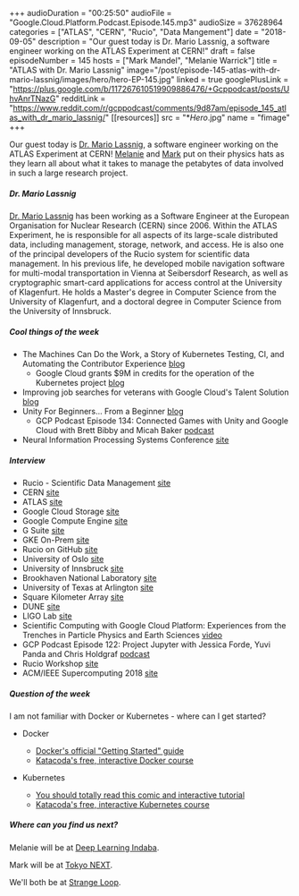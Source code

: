 +++
audioDuration = "00:25:50"
audioFile = "Google.Cloud.Platform.Podcast.Episode.145.mp3"
audioSize =  37628964
categories = ["ATLAS", "CERN", "Rucio", "Data Mangement"]
date = "2018-09-05"
description = "Our guest today is Dr. Mario Lassnig, a software engineer working on the ATLAS Experiment at CERN!"
draft = false
episodeNumber = 145
hosts = ["Mark Mandel", "Melanie Warrick"]
title = "ATLAS with Dr. Mario Lassnig"
image="/post/episode-145-atlas-with-dr-mario-lassnig/images/hero/hero-EP-145.jpg"
linked = true
googlePlusLink = "https://plus.google.com/b/117267610519909886476/+Gcppodcast/posts/UhvAnrTNazG"
redditLink = "https://www.reddit.com/r/gcppodcast/comments/9d87am/episode_145_atlas_with_dr_mario_lassnig/"
[[resources]]
  src = "**Hero*.jpg"
  name = "fimage"
+++

Our guest today is [Dr. Mario Lassnig](https://twitter.com/mlassnig), a software engineer working on the ATLAS Experiment at CERN! [Melanie](https://twitter.com/nyghtowl) and [Mark](https://twitter.com/Neurotic) put on their physics hats as they learn all about what it takes to manage the petabytes of data involved in such a large research project.

<!--more-->

##### Dr. Mario Lassnig

[Dr. Mario Lassnig](https://twitter.com/mlassnig) has been working as a Software Engineer at the European Organisation for Nuclear Research (CERN) since 2006. Within the ATLAS Experiment, he is responsible for all aspects of its large-scale distributed data, including management, storage, network, and access. He is also one of the principal developers of the Rucio system for scientific data management. In his previous life, he developed mobile navigation software for multi-modal transportation in Vienna at Seibersdorf Research, as well as cryptographic smart-card applications for access control at the University of Klagenfurt. He holds a Master's degree in Computer Science from the University of Klagenfurt, and a doctoral degree in Computer Science from the University of Innsbruck.

##### Cool things of the week

* The Machines Can Do the Work, a Story of Kubernetes Testing, CI, and Automating the Contributor Experience [blog](https://kubernetes.io/blog/2018/08/29/the-machines-can-do-the-work-a-story-of-kubernetes-testing-ci-and-automating-the-contributor-experience/)
     * Google Cloud grants $9M in credits for the operation of the Kubernetes project [blog](https://cloud.google.com/blog/products/gcp/google-cloud-grants-9m-in-credits-for-the-operation-of-the-kubernetes-project)
* Improving job searches for veterans with Google Cloud's Talent Solution [blog](https://cloud.google.com/blog/topics/inside-google-cloud/improving-job-search-for-veterans-with-google-clouds-talent-solution)
* Unity For Beginners… From a Beginner [blog](https://medium.com/@jonfoust/unity-for-beginners-from-a-beginner-9e2eaef57873)
     * GCP Podcast Episode 134: Connected Games with Unity and Google Cloud with Brett Bibby and Micah Baker [podcast](https://www.gcppodcast.com/post/episode-134-connected-games-with-unity-and-google-cloud/)
* Neural Information Processing Systems Conference [site](https://nips.cc/)

##### Interview

* Rucio - Scientific Data Management [site](https://rucio.cern.ch/)
* CERN [site](https://home.cern)
* ATLAS [site](https://atlas.cern)
* Google Cloud Storage [site](https://cloud.google.com/storage/)
* Google Compute Engine [site](https://cloud.google.com/compute/)
* G Suite [site](https://gsuite.google.com)
* GKE On-Prem [site](https://cloud.google.com/gke-on-prem/)
* Rucio on GitHub [site](https://github.com/rucio)
* University of Oslo [site](https://www.uio.no/english/)
* University of Innsbruck [site](https://www.uibk.ac.at/index.html.en)
* Brookhaven National Laboratory [site](https://www.bnl.gov/world/)
* University of Texas at Arlington [site](https://www.uta.edu/uta/)
* Square Kilometer Array [site](https://www.skatelescope.org)
* DUNE [site](http://www.dunescience.org)
* LIGO Lab [site](https://www.ligo.caltech.edu)
* Scientific Computing with Google Cloud Platform: Experiences from the Trenches in Particle Physics and Earth Sciences [video](https://youtu.be/N4eT9Lfvuro)
* GCP Podcast Episode 122: Project Jupyter with Jessica Forde, Yuvi Panda and Chris Holdgraf [podcast](https://www.gcppodcast.com/post/episode-122-project-jupyter-with-jessica-forde-yuvi-panda-and-chris-holdgraf/)
* Rucio Workshop [site](https://indico.cern.ch/event/676472/)
* ACM/IEEE Supercomputing 2018 [site](https://sc18.supercomputing.org)

##### Question of the week

I am not familiar with Docker or Kubernetes - where can I get started?

* Docker
     * [Docker's official "Getting Started" guide](https://docs.docker.com/get-started/)
     * [Katacoda's free, interactive Docker course](https://www.katacoda.com/courses/docker)

* Kubernetes
     * [You should totally read this comic and interactive tutorial](https://cloud.google.com/kubernetes-engine/kubernetes-comic/)
     * [Katacoda's free, interactive Kubernetes course](https://www.katacoda.com/courses/kubernetes)

##### Where can you find us next?

Melanie will be at [Deep Learning Indaba](http://www.deeplearningindaba.com).

Mark will be at [Tokyo NEXT](https://cloud.withgoogle.com/next18/tokyo). 

We'll both be at [Strange Loop](https://www.thestrangeloop.com).